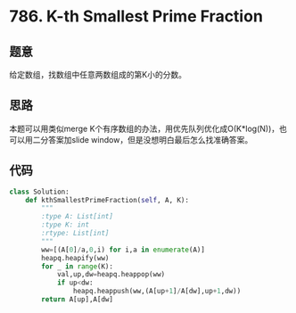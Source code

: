 # 786. K-th Smallest Prime Fraction
## 题意
给定数组，找数组中任意两数组成的第K小的分数。
## 思路
本题可以用类似merge K个有序数组的办法，用优先队列优化成O(K*log(N))，也可以用二分答案加slide window，但是没想明白最后怎么找准确答案。
## 代码
``` python
class Solution:
    def kthSmallestPrimeFraction(self, A, K):
        """
        :type A: List[int]
        :type K: int
        :rtype: List[int]
        """
        ww=[(A[0]/a,0,i) for i,a in enumerate(A)]
        heapq.heapify(ww)
        for _ in range(K):
            val,up,dw=heapq.heappop(ww)
            if up<dw:
                heapq.heappush(ww,(A[up+1]/A[dw],up+1,dw))
        return A[up],A[dw]
```
